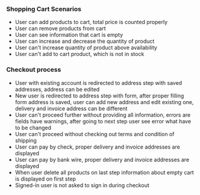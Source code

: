 ### Shopping Cart Scenarios
* User can add products to cart, total price is counted properly
* User can remove products from cart
* User can see information that cart is empty
* User can increase and decrease the quantity of product
* User can't increase quantity of product above availability
* User can't add to cart product, which is not in stock

### Checkout process
* User with existing account is redirected to address step with saved addresses, address can be edited
* New user is redirected to address step with form, after proper filling form address is saved, user can add new address and edit existing one, delivery and invoice address can be different
* User can't proceed further without providing all information, errors are fields have warnings, after going to next step user see error what have to be changed
* User can't proceed without checking out terms and condition of shipping
* User can pay by check, proper delivery and invoice addresses are displayed
* User can pay by bank wire, proper delivery and invoice addresses are displayed
* When user delete all products on last step information about empty cart is displayed on first step
* Signed-in user is not asked to sign in during checkout
